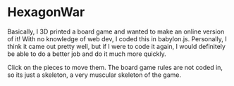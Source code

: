 # HexagonWar

Basically, I 3D printed a board game and wanted to make an online version of it! With no knowledge of web dev, I coded this in babylon.js. Personally, I think it came out pretty well, but if I were to code it again, I would definitely be able to do a better job and do it much more quickly.

Click on the pieces to move them. The board game rules are not coded in, so its just a skeleton, a very muscular skeleton of the game.
